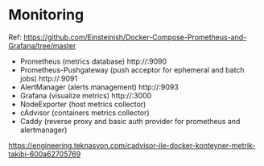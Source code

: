# Monitoring

Ref: https://github.com/Einsteinish/Docker-Compose-Prometheus-and-Grafana/tree/master

- Prometheus (metrics database) http://<host-ip>:9090
- Prometheus-Pushgateway (push acceptor for ephemeral and batch jobs) http://<host-ip>:9091
- AlertManager (alerts management) http://<host-ip>:9093
- Grafana (visualize metrics) http://<host-ip>:3000
- NodeExporter (host metrics collector)
- cAdvisor (containers metrics collector)
- Caddy (reverse proxy and basic auth provider for prometheus and alertmanager)

https://engineering.teknasyon.com/cadvisor-ile-docker-konteyner-metrik-takibi-600a62705769